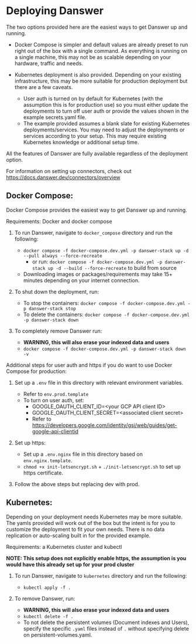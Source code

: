# Deploying Danswer
The two options provided here are the easiest ways to get Danswer up and running.

- Docker Compose is simpler and default values are already preset to run right out of the box with a single command.
As everything is running on a single machine, this may not be as scalable depending on your hardware, traffic and needs.

- Kubernetes deployment is also provided. Depending on your existing infrastructure, this may be more suitable for
production deployment but there are a few caveats.
  - User auth is turned on by default for Kubernetes (with the assumption this is for production use)
  so you must either update the deployments to turn off user auth or provide the values shown in the example
  secrets.yaml file.
  - The example provided assumes a blank slate for existing Kubernetes deployments/services. You may need to adjust the
  deployments or services according to your setup. This may require existing Kubernetes knowledge or additional
  setup time.

All the features of Danswer are fully available regardless of the deployment option.

For information on setting up connectors, check out https://docs.danswer.dev/connectors/overview


## Docker Compose:
Docker Compose provides the easiest way to get Danswer up and running.

Requirements: Docker and docker compose

1. To run Danswer, navigate to `docker_compose` directory and run the following:
   - `docker compose -f docker-compose.dev.yml -p danswer-stack up -d --pull always --force-recreate`
      - or run: `docker compose -f docker-compose.dev.yml -p danswer-stack up -d --build --force-recreate`
to build from source
   - Downloading images or packages/requirements may take 15+ minutes depending on your internet connection.


2. To shut down the deployment, run:
   - To stop the containers: `docker compose -f docker-compose.dev.yml -p danswer-stack stop`
   - To delete the containers: `docker compose -f docker-compose.dev.yml -p danswer-stack down`


3. To completely remove Danswer run:
   - **WARNING, this will also erase your indexed data and users**
   - `docker compose -f docker-compose.dev.yml -p danswer-stack down -v`


Additional steps for user auth and https if you do want to use Docker Compose for production:

1. Set up a `.env` file in this directory with relevant environment variables.
   - Refer to `env.prod.template`
   - To turn on user auth, set:
     - GOOGLE_OAUTH_CLIENT_ID=\<your GCP API client ID\>
     - GOOGLE_OAUTH_CLIENT_SECRET=\<associated client secret\>
     - Refer to https://developers.google.com/identity/gsi/web/guides/get-google-api-clientid

2. Set up https:
   - Set up a `.env.nginx` file in this directory based on `env.nginx.template`.
   - `chmod +x init-letsencrypt.sh` + `./init-letsencrypt.sh` to set up https certificate.

3. Follow the above steps but replacing dev with prod.


## Kubernetes:
Depending on your deployment needs Kubernetes may be more suitable. The yamls provided will work out of the box but the
intent is for you to customize the deployment to fit your own needs. There is no data replication or auto-scaling built
in for the provided example.

Requirements: a Kubernetes cluster and kubectl

**NOTE: This setup does not explicitly enable https, the assumption is you would have this already set up for your
prod cluster**

1. To run Danswer, navigate to `kubernetes` directory and run the following:
   - `kubectl apply -f .`

2. To remove Danswer, run:
   - **WARNING, this will also erase your indexed data and users**
   - `kubectl delete -f .`
   - To not delete the persistent volumes (Document indexes and Users), specify the specific `.yaml` files instead of 
   `.` without specifying delete on persistent-volumes.yaml.
